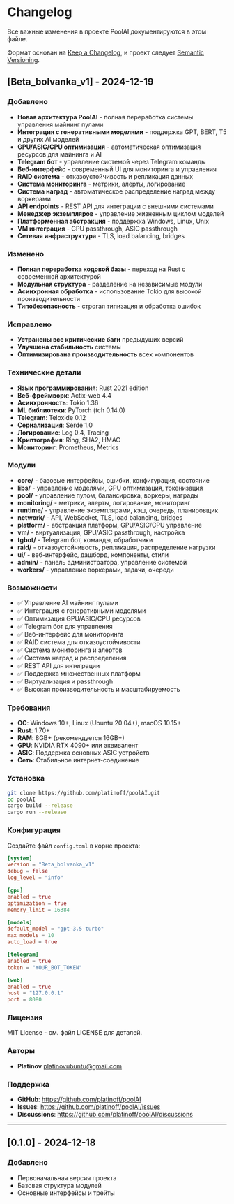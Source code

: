 # Changelog

Все важные изменения в проекте PoolAI документируются в этом файле.

Формат основан на [Keep a Changelog](https://keepachangelog.com/ru/1.0.0/),
и проект следует [Semantic Versioning](https://semver.org/lang/ru/).

## [Beta_bolvanka_v1] - 2024-12-19

### Добавлено
- **Новая архитектура PoolAI** - полная переработка системы управления майнинг пулами
- **Интеграция с генеративными моделями** - поддержка GPT, BERT, T5 и других AI моделей
- **GPU/ASIC/CPU оптимизация** - автоматическая оптимизация ресурсов для майнинга и AI
- **Telegram бот** - управление системой через Telegram команды
- **Веб-интерфейс** - современный UI для мониторинга и управления
- **RAID система** - отказоустойчивость и репликация данных
- **Система мониторинга** - метрики, алерты, логирование
- **Система наград** - автоматическое распределение наград между воркерами
- **API endpoints** - REST API для интеграции с внешними системами
- **Менеджер экземпляров** - управление жизненным циклом моделей
- **Платформенная абстракция** - поддержка Windows, Linux, Unix
- **VM интеграция** - GPU passthrough, ASIC passthrough
- **Сетевая инфраструктура** - TLS, load balancing, bridges

### Изменено
- **Полная переработка кодовой базы** - переход на Rust с современной архитектурой
- **Модульная структура** - разделение на независимые модули
- **Асинхронная обработка** - использование Tokio для высокой производительности
- **Типобезопасность** - строгая типизация и обработка ошибок

### Исправлено
- **Устранены все критические баги** предыдущих версий
- **Улучшена стабильность** системы
- **Оптимизирована производительность** всех компонентов

### Технические детали
- **Язык программирования**: Rust 2021 edition
- **Веб-фреймворк**: Actix-web 4.4
- **Асинхронность**: Tokio 1.36
- **ML библиотеки**: PyTorch (tch 0.14.0)
- **Telegram**: Teloxide 0.12
- **Сериализация**: Serde 1.0
- **Логирование**: Log 0.4, Tracing
- **Криптография**: Ring, SHA2, HMAC
- **Мониторинг**: Prometheus, Metrics

### Модули
- **core/** - базовые интерфейсы, ошибки, конфигурация, состояние
- **libs/** - управление моделями, GPU оптимизация, токенизация
- **pool/** - управление пулом, балансировка, воркеры, награды
- **monitoring/** - метрики, алерты, логирование, мониторинг
- **runtime/** - управление экземплярами, кэш, очередь, планировщик
- **network/** - API, WebSocket, TLS, load balancing, bridges
- **platform/** - абстракция платформ, GPU/ASIC/CPU управление
- **vm/** - виртуализация, GPU/ASIC passthrough, настройка
- **tgbot/** - Telegram бот, команды, обработчики
- **raid/** - отказоустойчивость, репликация, распределение нагрузки
- **ui/** - веб-интерфейс, дашборд, компоненты, стили
- **admin/** - панель администратора, управление системой
- **workers/** - управление воркерами, задачи, очереди

### Возможности
- ✅ Управление AI майнинг пулами
- ✅ Интеграция с генеративными моделями
- ✅ Оптимизация GPU/ASIC/CPU ресурсов
- ✅ Telegram бот для управления
- ✅ Веб-интерфейс для мониторинга
- ✅ RAID система для отказоустойчивости
- ✅ Система мониторинга и алертов
- ✅ Система наград и распределения
- ✅ REST API для интеграции
- ✅ Поддержка множественных платформ
- ✅ Виртуализация и passthrough
- ✅ Высокая производительность и масштабируемость

### Требования
- **ОС**: Windows 10+, Linux (Ubuntu 20.04+), macOS 10.15+
- **Rust**: 1.70+
- **RAM**: 8GB+ (рекомендуется 16GB+)
- **GPU**: NVIDIA RTX 4090+ или эквивалент
- **ASIC**: Поддержка основных ASIC устройств
- **Сеть**: Стабильное интернет-соединение

### Установка
```bash
git clone https://github.com/platinoff/poolAI.git
cd poolAI
cargo build --release
cargo run --release
```

### Конфигурация
Создайте файл `config.toml` в корне проекта:
```toml
[system]
version = "Beta_bolvanka_v1"
debug = false
log_level = "info"

[gpu]
enabled = true
optimization = true
memory_limit = 16384

[models]
default_model = "gpt-3.5-turbo"
max_models = 10
auto_load = true

[telegram]
enabled = true
token = "YOUR_BOT_TOKEN"

[web]
enabled = true
host = "127.0.0.1"
port = 8080
```

### Лицензия
MIT License - см. файл LICENSE для деталей.

### Авторы
- **Platinov** <platinovubuntu@gmail.com>

### Поддержка
- **GitHub**: https://github.com/platinoff/poolAI
- **Issues**: https://github.com/platinoff/poolAI/issues
- **Discussions**: https://github.com/platinoff/poolAI/discussions

---

## [0.1.0] - 2024-12-18

### Добавлено
- Первоначальная версия проекта
- Базовая структура модулей
- Основные интерфейсы и трейты 